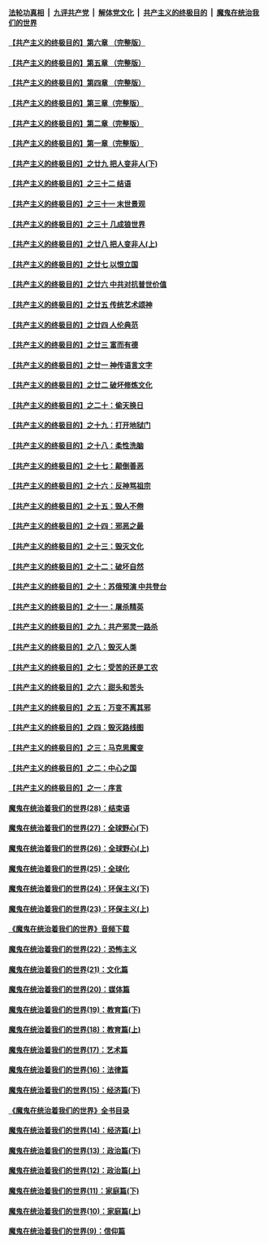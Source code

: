 ####  [法轮功真相](../../../../basic/blob/master/README.md?t=05241301) &nbsp;|&nbsp; [九评共产党](../../../../9ping.md/blob/master/README.md?t=05241301) &nbsp;|&nbsp; [解体党文化](../../../../jtdwh.md/blob/master/README.md?t=05241301)  &nbsp;|&nbsp; [共产主义的终极目的](../../../../gczydzjmd.md/blob/master/README.md?t=05241301) &nbsp;|&nbsp; [魔鬼在统治我们的世界](../../../../mgztzwmdsj.md/blob/master/README.md?t=05241301) 

#### [【共产主义的终极目的】第六章 （完整版）](../pages/nsc422/n11428913.md?t=05241301) 

#### [【共产主义的终极目的】第五章 （完整版）](../pages/nsc422/n11428912.md?t=05241301) 

#### [【共产主义的终极目的】第四章 （完整版）](../pages/nsc422/n11428907.md?t=05241301) 

#### [【共产主义的终极目的】第三章（完整版）](../pages/nsc422/n11428848.md?t=05241301) 

#### [【共产主义的终极目的】第二章（完整版）](../pages/nsc422/n11428831.md?t=05241301) 

#### [【共产主义的终极目的】第一章（完整版）](../pages/nsc422/n11417651.md?t=05241301) 

#### [【共产主义的终极目的】之廿九 把人变非人(下)](../pages/nsc422/n11344140.md?t=05241301) 

#### [【共产主义的终极目的】之三十二 结语](../pages/nsc422/n11360535.md?t=05241301) 

#### [【共产主义的终极目的】之三十一 末世景观](../pages/nsc422/n11351129.md?t=05241301) 

#### [【共产主义的终极目的】之三十 几成狼世界](../pages/nsc422/n11348280.md?t=05241301) 

#### [【共产主义的终极目的】之廿八 把人变非人(上)](../pages/nsc422/n11340492.md?t=05241301) 

#### [【共产主义的终极目的】之廿七 以恨立国](../pages/nsc422/n11336944.md?t=05241301) 

#### [【共产主义的终极目的】之廿六 中共对抗普世价值](../pages/nsc422/n11324785.md?t=05241301) 

#### [【共产主义的终极目的】之廿五 传统艺术颂神](../pages/nsc422/n11296396.md?t=05241301) 

#### [【共产主义的终极目的】之廿四 人伦典范](../pages/nsc422/n11296397.md?t=05241301) 

#### [【共产主义的终极目的】之廿三 富而有德](../pages/nsc422/n11283598.md?t=05241301) 

#### [【共产主义的终极目的】之廿一 神传语言文字](../pages/nsc422/n11263265.md?t=05241301) 

#### [【共产主义的终极目的】之廿二 破坏修炼文化](../pages/nsc422/n11245728.md?t=05241301) 

#### [【共产主义的终极目的】之二十：偷天换日](../pages/nsc422/n11238846.md?t=05241301) 

#### [【共产主义的终极目的】之十九：打开地狱门](../pages/nsc422/n11206376.md?t=05241301) 

#### [【共产主义的终极目的】之十八：柔性洗脑](../pages/nsc422/n11199994.md?t=05241301) 

#### [【共产主义的终极目的】之十七：颠倒善恶](../pages/nsc422/n11179782.md?t=05241301) 

#### [【共产主义的终极目的】之十六：反神骂祖宗](../pages/nsc422/n11166798.md?t=05241301) 

#### [【共产主义的终极目的】之十五：毁人不倦](../pages/nsc422/n11166792.md?t=05241301) 

#### [【共产主义的终极目的】之十四：邪恶之最](../pages/nsc422/n11150249.md?t=05241301) 

#### [【共产主义的终极目的】之十三：毁灭文化](../pages/nsc422/n11135227.md?t=05241301) 

#### [【共产主义的终极目的】之十二：破坏自然](../pages/nsc422/n11135214.md?t=05241301) 

#### [【共产主义的终极目的】之十：苏俄预演 中共登台](../pages/nsc422/n11118424.md?t=05241301) 

#### [【共产主义的终极目的】之十一：屠杀精英](../pages/nsc422/n11118442.md?t=05241301) 

#### [【共产主义的终极目的】之九：共产邪灵一路杀](../pages/nsc422/n11114139.md?t=05241301) 

#### [【共产主义的终极目的】之八：毁灭人类](../pages/nsc422/n11108503.md?t=05241301) 

#### [【共产主义的终极目的】之七：受苦的还是工农](../pages/nsc422/n11101809.md?t=05241301) 

#### [【共产主义的终极目的】之六：甜头和苦头](../pages/nsc422/n11096971.md?t=05241301) 

#### [【共产主义的终极目的】之五：万变不离其邪](../pages/nsc422/n11091285.md?t=05241301) 

#### [【共产主义的终极目的】之四：毁灭路线图](../pages/nsc422/n11086284.md?t=05241301) 

#### [【共产主义的终极目的】之三：马克思魔变](../pages/nsc422/n11061941.md?t=05241301) 

#### [【共产主义的终极目的】之二：中心之国](../pages/nsc422/n11047728.md?t=05241301) 

#### [【共产主义的终极目的】之一：序言](../pages/nsc422/n11086077.md?t=05241301) 

#### [魔鬼在统治着我们的世界(28)：结束语](../pages/nsc422/n10936246.md?t=05241301) 

#### [魔鬼在统治着我们的世界(27)：全球野心(下)](../pages/nsc422/n10928319.md?t=05241301) 

#### [魔鬼在统治着我们的世界(26)：全球野心(上)](../pages/nsc422/n10900318.md?t=05241301) 

#### [魔鬼在统治着我们的世界(25)：全球化](../pages/nsc422/n10788205.md?t=05241301) 

#### [魔鬼在统治着我们的世界(24)：环保主义(下)](../pages/nsc422/n10695307.md?t=05241301) 

#### [魔鬼在统治着我们的世界(23)：环保主义(上)](../pages/nsc422/n10688613.md?t=05241301) 

#### [《魔鬼在统治着我们的世界》音频下载](../pages/nsc422/n10635553.md?t=05241301) 

#### [魔鬼在统治着我们的世界(22)：恐怖主义](../pages/nsc422/n10614727.md?t=05241301) 

#### [魔鬼在统治着我们的世界(21)：文化篇](../pages/nsc422/n10597706.md?t=05241301) 

#### [魔鬼在统治着我们的世界(20)：媒体篇](../pages/nsc422/n10586579.md?t=05241301) 

#### [魔鬼在统治着我们的世界(19)：教育篇(下)](../pages/nsc422/n10564808.md?t=05241301) 

#### [魔鬼在统治着我们的世界(18)：教育篇(上)](../pages/nsc422/n10526970.md?t=05241301) 

#### [魔鬼在统治着我们的世界(17)：艺术篇](../pages/nsc422/n10499093.md?t=05241301) 

#### [魔鬼在统治着我们的世界(16)：法律篇](../pages/nsc422/n10485969.md?t=05241301) 

#### [魔鬼在统治着我们的世界(15)：经济篇(下)](../pages/nsc422/n10469975.md?t=05241301) 

#### [《魔鬼在统治着我们的世界》全书目录](../pages/nsc422/n10464261.md?t=05241301) 

#### [魔鬼在统治着我们的世界(14)：经济篇(上)](../pages/nsc422/n10457370.md?t=05241301) 

#### [魔鬼在统治着我们的世界(13)：政治篇(下)](../pages/nsc422/n10448270.md?t=05241301) 

#### [魔鬼在统治着我们的世界(12)：政治篇(上)](../pages/nsc422/n10444576.md?t=05241301) 

#### [魔鬼在统治着我们的世界(11)：家庭篇(下)](../pages/nsc422/n10440961.md?t=05241301) 

#### [魔鬼在统治着我们的世界(10)：家庭篇(上)](../pages/nsc422/n10435448.md?t=05241301) 

#### [魔鬼在统治着我们的世界(9)：信仰篇](../pages/nsc422/n10432159.md?t=05241301) 

